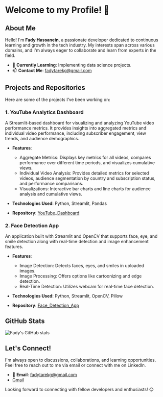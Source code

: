 # Welcome to my Profile! 👋

## About Me

Hello! I'm **Fady Hassanein**, a passionate developer dedicated to continuous learning and growth in the tech industry. My interests span across various domains, and I'm always eager to collaborate and learn from experts in the field.

- 🌱 **Currently Learning**: Implementing data science projects.
- 📫 **Contact Me**: fadytarekg@gmail.com

## Projects and Repositories

Here are some of the projects I've been working on:

### 1. YouTube Analytics Dashboard

A Streamlit-based dashboard for visualizing and analyzing YouTube video performance metrics. It provides insights into aggregated metrics and individual video performance, including subscriber engagement, view trends, and audience demographics.

- **Features**:
  - Aggregate Metrics: Displays key metrics for all videos, compares performance over different time periods, and visualizes cumulative views.
  - Individual Video Analysis: Provides detailed metrics for selected videos, audience segmentation by country and subscription status, and performance comparisons.
  - Visualizations: Interactive bar charts and line charts for audience analysis and cumulative views.

- **Technologies Used**: Python, Streamlit, Pandas

- **Repository**: [YouTube_Dashboard](https://github.com/FadyHassanein/Youtube_Dashboard)

### 2. Face Detection App

An application built with Streamlit and OpenCV that supports face, eye, and smile detection along with real-time detection and image enhancement features.

- **Features**:
  - Image Detection: Detects faces, eyes, and smiles in uploaded images.
  - Image Processing: Offers options like cartoonizing and edge detection.
  - Real-Time Detection: Utilizes webcam for real-time face detection.

- **Technologies Used**: Python, Streamlit, OpenCV, Pillow

- **Repository**: [Face_Detection_App](https://github.com/FadyHassanein/Face_Detection_App)

## GitHub Stats

![Fady's GitHub stats](https://github-readme-stats.vercel.app/api?username=FadyHassanein&show_icons=true&theme=radical)

## Let's Connect!

I'm always open to discussions, collaborations, and learning opportunities. Feel free to reach out to me via email or connect with me on LinkedIn.

- 📧 **Email**: fadytarekg@gmail.com
- [Gmail](fadytarekg@gmail.com)

Looking forward to connecting with fellow developers and enthusiasts! 😊
